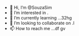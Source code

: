 - 👋 Hi, I’m @SouzaSim
- 👀 I’m interested in .
- 🌱 I’m currently learning ...32hg
- 💞️ I’m looking to collaborate on .l
- 📫 How to reach me ...df
gv
<!---
SouzaSim/SouzaSim is a ✨ special ✨ repository because its `README.md` (this file) appears on your GitHub profile.
You can click the Preview link to take a look at your changes.
--->
